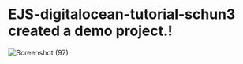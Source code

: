 # EJS-digitalocean-tutorial-schun3 created a demo project.!
![Screenshot (97)](https://user-images.githubusercontent.com/90100286/139130147-405562dc-2187-4c54-8235-9d7e164cf1f3.png)

